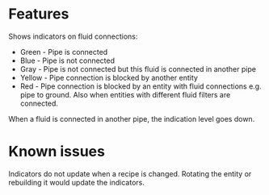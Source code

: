# Features

Shows indicators on fluid connections:

* Green - Pipe is connected
* Blue - Pipe is not connected
* Gray - Pipe is not connected but this fluid is connected in another pipe
* Yellow - Pipe connection is blocked by another entity
* Red - Pipe connection is blocked by an entity with fluid connections e.g. pipe to ground. Also when entities with different fluid filters are connected.

When a fluid is connected in another pipe, the indication level goes down.

# Known issues

Indicators do not update when a recipe is changed. Rotating the entity or rebuilding it would update the indicators.
